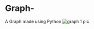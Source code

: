 # Graph-
A Graph made using Python
![graph 1 pic](https://user-images.githubusercontent.com/110973458/184534850-00a9850a-5b33-418c-a8d4-7c1ed6391fb8.png)

